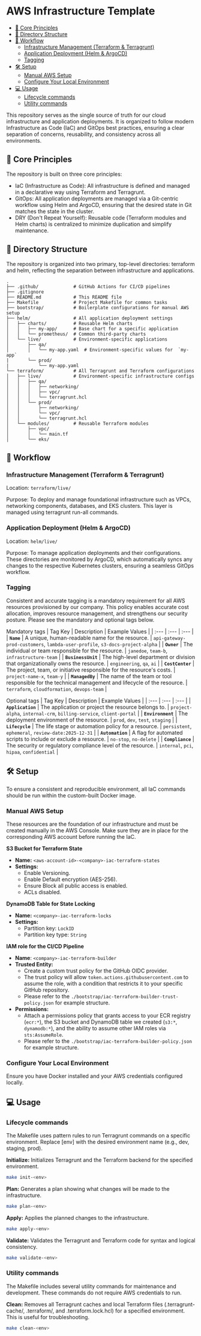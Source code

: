 <!-- omit in toc -->
# AWS Infrastructure Template

- [🧱 Core Principles](#-core-principles)
- [🌳 Directory Structure](#-directory-structure)
- [📖 Workflow](#-workflow)
  - [Infrastructure Management (Terraform \& Terragrunt)](#infrastructure-management-terraform--terragrunt)
  - [Application Deployment (Helm \& ArgoCD)](#application-deployment-helm--argocd)
  - [Tagging](#tagging)
- [🛠️ Setup](#️-setup)
  - [Manual AWS Setup](#manual-aws-setup)
  - [Configure Your Local Environment](#configure-your-local-environment)
- [💻 Usage](#-usage)
  - [Lifecycle commands](#lifecycle-commands)
  - [Utility commands](#utility-commands)

This repository serves as the single source of truth for our cloud infrastructure and application deployments. It is organized to follow modern Infrastructure as Code (IaC) and GitOps best practices, ensuring a clear separation of concerns, reusability, and consistency across all environments.

## 🧱 Core Principles
The repository is built on three core principles:

- IaC (Infrastructure as Code): All infrastructure is defined and managed in a declarative way using Terraform and Terragrunt.
- GitOps: All application deployments are managed via a Git-centric workflow using Helm and ArgoCD, ensuring that the desired state in Git matches the state in the cluster.
- DRY (Don't Repeat Yourself): Reusable code (Terraform modules and Helm charts) is centralized to minimize duplication and simplify maintenance.

## 🌳 Directory Structure
The repository is organized into two primary, top-level directories: terraform and helm, reflecting the separation between infrastructure and applications.

```
.
├── .github/             # GitHub Actions for CI/CD pipelines
├── .gitignore
├── README.md            # This README file
├── Makefile             # Project Makefile for common tasks
├── bootstrap/           # Boilerplate configurations for manual AWS setup
├── helm/                # All application deployment settings
│   ├── charts/          # Reusable Helm charts
│   │   ├── my-app/      # Base chart for a specific application
│   │   └── prometheus/  # Common third-party charts
│   └── live/            # Environment-specific applications
│       ├── qa/
│       │   └── my-app.yaml  # Environment-specific values for  `my-app`
|       └── prod/
|           └── my-app.yaml
└── terraform/           # All Terragrunt and Terraform configurations
│   ├── live/            # Environment-specific infrastructure configs
│   │   ├── qa/
│   │   │   ├── networking/
│   │   │   ├── vpc/
│   │   │   └── terragrunt.hcl
│   │   └── prod/
│   │       ├── networking/
│   │       └── vpc/
│   │       └── terragrunt.hcl
│   └── modules/         # Reusable Terraform modules
│       ├── vpc/
│       │   └── main.tf
│       └── eks/
```

## 📖 Workflow

### Infrastructure Management (Terraform & Terragrunt)

Location: `terraform/live/`

Purpose: To deploy and manage foundational infrastructure such as VPCs, networking components, databases, and EKS clusters. This layer is managed using terragrunt run-all commands.

### Application Deployment (Helm & ArgoCD)

Location: `helm/live/`

Purpose: To manage application deployments and their configurations. These directories are monitored by ArgoCD, which automatically syncs any changes to the respective Kubernetes clusters, ensuring a seamless GitOps workflow.

### Tagging

Consistent and accurate tagging is a mandatory requirement for all AWS resources provisioned by our company. This policy enables accurate cost allocation, improves resource management, and strengthens our security posture. Please see the mandatory and optional tags below.

Mandatory tags
| Tag Key | Description | Example Values |
| :--- | :--- | :--- |
| **`Name`** | A unique, human-readable name for the resource. | `api-gateway-prod-customers`, `lambda-user-profile`, `s3-docs-project-alpha` |
| **`Owner`** | The individual or team responsible for the resource. | `janedoe`, `team-b`, `infrastructure-team` |
| **`BusinessUnit`** | The high-level department or division that organizationally owns the resource. | `engineering`, `qa`, `ai` |
| **`CostCenter`** | The project, team, or initiative responsible for the resource's costs. | `project-name-x`, `team-y` |
| **`ManagedBy`** | The name of the team or tool responsible for the technical management and lifecycle of the resource. | `terraform`, `cloudformation`, `devops-team` |

Optional tags
| Tag Key | Description | Example Values |
| :--- | :--- | :--- |
| **`Application`** | The application or project the resource belongs to. | `project-alpha`, `internal-crm`, `billing-service`, `client-portal` |
| **`Environment`** | The deployment environment of the resource. |	`prod`, `dev`, `test`, `staging` |
| **`Lifecycle`** |	The life stage or automation policy for a resource.	| `persistent`, `ephemeral`, `review-date:2025-12-31` |
| **`Automation`** | A flag for automated scripts to include or exclude a resource.	| `no-stop`, `no-delete` |
| **`Compliance`** | The security or regulatory compliance level of the resource. | `internal`, `pci`, `hipaa`, `confidential` |

## 🛠️ Setup

To ensure a consistent and reproducible environment, all IaC commands should be run within the custom-built Docker image.

### Manual AWS Setup

These resources are the foundation of our infrastructure and must be created manually in the AWS Console. Make sure they are in place for the corresponding AWS account before running the IaC.

**S3 Bucket for Terraform State**

* **Name:** `<aws-account-id>-<company>-iac-terraform-states`
* **Settings:**
    * Enable Versioning.
    * Enable Default encryption (AES-256).
    * Ensure Block all public access is enabled.
    * ACLs disabled.

**DynamoDB Table for State Locking**

* **Name:** `<company>-iac-terraform-locks`
* **Settings:**
    * Partition key: `LockID`
    * Partition key type: `String`

**IAM role for the CI/CD Pipeline**

* **Name**: `<company>-iac-terraform-builder`
* **Trusted Entity:**
    * Create a custom trust policy for the GitHub OIDC provider.
    * The trust policy will allow `token.actions.githubusercontent.com` to assume the role, with a condition that restricts it to your specific GitHub repository.
    * Please refer to the `./bootstrap/iac-terraform-builder-trust-policy.json` for example structure.
* **Permissions:**
    * Attach a permissions policy that grants access to your ECR registry (`ecr:*`), the S3 bucket and DynamoDB table we created (`s3:*`, `dynamodb:*`), and the ability to assume other IAM roles via `sts:AssumeRole`.
    * Please refer to the `./bootstrap/iac-terraform-builder-policy.json` for example structure.

### Configure Your Local Environment

Ensure you have Docker installed and your AWS credentials configured locally.

## 💻 Usage

### Lifecycle commands

The Makefile uses pattern rules to run Terragrunt commands on a specific environment. Replace [env] with the desired environment name (e.g., dev, staging, prod).

**Initialize:** Initializes Terragrunt and the Terraform backend for the specified environment.
```sh
make init-<env>
```

**Plan:** Generates a plan showing what changes will be made to the infrastructure.
```sh
make plan-<env>
```

**Apply:** Applies the planned changes to the infrastructure.
```sh
make apply-<env>
```

**Validate:** Validates the Terragrunt and Terraform code for syntax and logical consistency.
```sh
make validate-<env>
```

### Utility commands

The Makefile includes several utility commands for maintenance and development. These commands do not require AWS credentials to run.

**Clean:** Removes all Terragrunt caches and local Terraform files (.terragrunt-cache/, .terraform/, and .terraform.lock.hcl) for a specified environment. This is useful for troubleshooting.
```sh
make clean-<env>
```